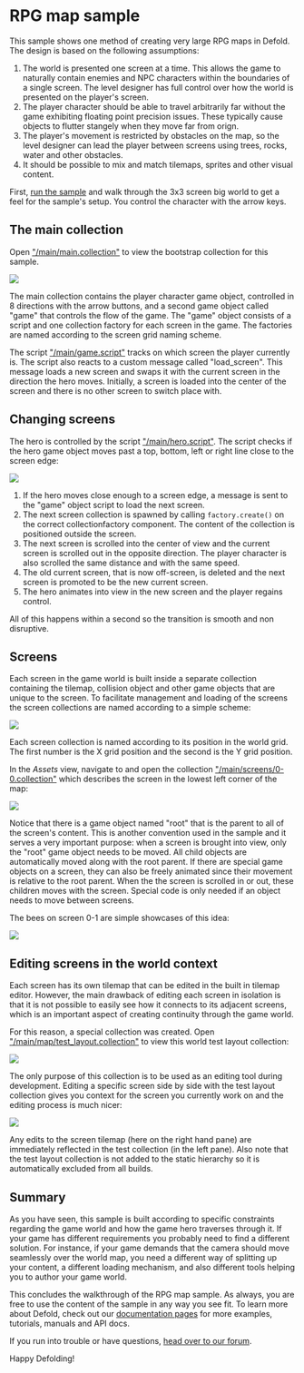 # RPG map sample

This sample shows one method of creating very large RPG maps in Defold. The design is based on the following assumptions:

1. The world is presented one screen at a time. This allows the game to naturally contain enemies and NPC characters within the boundaries of a single screen. The level designer has full control over how the world is presented on the player's screen.
2. The player character should be able to travel arbitrarily far without the game exhibiting floating point precision issues. These typically cause objects to flutter stangely when they move far from orign.
3. The player's movement is restricted by obstacles on the map, so the level designer can lead the player between screens using trees, rocks, water and other obstacles.
4. It should be possible to mix and match tilemaps, sprites and other visual content.

First, [run the sample](defold://build) and walk through the 3x3 screen big world to get a feel for the sample's setup. You control the character with the arrow keys.

## The main collection

Open ["/main/main.collection"](defold://open?path=/main/main.collection) to view the bootstrap collection for this sample.

<img src="doc/main_collection.png" srcset="doc/main_collection@2x.png 2x">

The main collection contains the player character game object, controlled in 8 directions with the arrow buttons, and a second game object called "game" that controls the flow of the game. The "game" object consists of a script and one collection factory for each screen in the game. The factories are named according to the screen grid naming scheme.

The script ["/main/game.script"](defold://open?path=/main/game.script) tracks on which screen the player currently is. The script also reacts to a custom message called "load_screen". This message loads a new screen and swaps it with the current screen in the direction the hero moves. Initially, a screen is loaded into the center of the screen and there is no other screen to switch place with.

## Changing screens

The hero is controlled by the script ["/main/hero.script"](defold://open?path=/main/hero.script). The script checks if the hero game object moves past a top, bottom, left or right line close to the screen edge:

<img src="doc/change_screen.png" srcset="doc/change_screen@2x.png 2x">

1. If the hero moves close enough to a screen edge, a message is sent to the "game" object script to load the next screen.
2. The next screen collection is spawned by calling `factory.create()` on the correct collectionfactory component. The content of the collection is positioned outside the screen.
3. The next screen is scrolled into the center of view and the current screen is scrolled out in the opposite direction. The player character is also scrolled the same distance and with the same speed.
4. The old current screen, that is now off-screen, is deleted and the next screen is promoted to be the new current screen.
5. The hero animates into view in the new screen and the player regains control.

All of this happens within a second so the transition is smooth and non disruptive.

## Screens

Each screen in the game world is built inside a separate collection containing the tilemap, collision object and other game objects that are unique to the screen. To facilitate management and loading of the screens the screen collections are named according to a simple scheme:

<img src="doc/screens.png" srcset="doc/screens@2x.png 2x">

Each screen collection is named according to its position in the world grid. The first number is the X grid position and the second is the Y grid position.

In the *Assets* view, navigate to and open the collection ["/main/screens/0-0.collection"](defold://open?path=/main/screens/0-0.collection) which describes the screen in the lowest left corner of the map:

<img src="doc/screen_collection.png" srcset="doc/screen_collection@2x.png 2x">

Notice that there is a game object named "root" that is the parent to all of the screen's content. This is another convention used in the sample and it serves a very important purpose: when a screen is brought into view, only the "root" game object needs to be moved. All child objects are automatically moved along with the root parent. If there are special game objects on a screen, they can also be freely animated since their movement is relative to the root parent. When the the screen is scrolled in or out, these children moves with the screen. Special code is only needed if an object needs to move between screens.

The bees on screen 0-1 are simple showcases of this idea:

<img src="doc/bees.png" srcset="doc/bees@2x.png 2x">

## Editing screens in the world context

Each screen has its own tilemap that can be edited in the built in tilemap editor. However, the main drawback of editing each screen in isolation is that it is not possible to easily see how it connects to its adjacent screens, which is an important aspect of creating continuity through the game world.

For this reason, a special collection was created. Open ["/main/map/test_layout.collection"](defold://open?path=/main/map/test_layout.collection) to view this world test layout collection:

<img src="doc/test_layout.png" srcset="doc/test_layout@2x.png 2x">

The only purpose of this collection is to be used as an editing tool during development. Editing a specific screen side by side with the test layout collection gives you context for the screen you currently work on and the editing process is much nicer:

<img src="doc/side_by_side.png" srcset="doc/side_by_side@2x.png 2x">

Any edits to the screen tilemap (here on the right hand pane) are immediately reflected in the test collection (in the left pane). Also note that the test layout collection is not added to the static hierarchy so it is automatically excluded from all builds.

## Summary

As you have seen, this sample is built according to specific constraints regarding the game world and how the game hero traverses through it. If your game has different requirements you probably need to find a different solution. For instance, if your game demands that the camera should move seamlessly over the world map, you need a different way of splitting up your content, a different loading mechanism, and also different tools helping you to author your game world.

This concludes the walkthrough of the RPG map sample. As always, you are free to use the content of the sample in any way you see fit. To learn more about Defold, check out our [documentation pages](https://defold.com/learn) for more examples, tutorials, manuals and API docs.

If you run into trouble or have questions, [head over to our forum](https://forum.defold.com/).

Happy Defolding!

